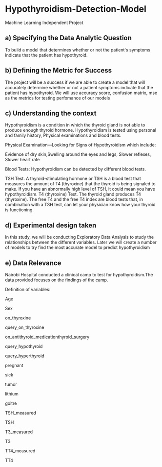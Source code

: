 # Hypothyroidism-Detection-Model
Machine Learning Independent Project

## a) Specifying the Data Analytic Question
To build a model that determines whether or not the patient's symptoms indicate that the patient has hypothyroid.

## b) Defining the Metric for Success
The project will be a success if we are able to create a model that will accurately determine whether or not a patient symptoms indicate that the patient has hypothyroid. We will use accuracy score, confusion matrix, mse as the metrics for testing perfomance of our models

## c) Understanding the context
Hypothyroidism is a condition in which the thyroid gland is not able to produce enough thyroid hormone. Hypothyroidism is tested using personal and family history, Physical examinations and blood tests.

Physical Examination—Looking for Signs of Hypothyroidism which include:

Evidence of dry skin,Swelling around the eyes and legs, Slower reflexes, Slower heart rate

Blood Tests: Hypothyroidism can be detected by different blood tests.

TSH Test. A thyroid-stimulating hormone or TSH is a blood test that measures the amount of T4 (thyroxine) that the thyroid is being signaled to make. If you have an abnormally high level of TSH, it could mean you have hypothyroidism. T4 (thyroxine) Test. The thyroid gland produces T4 (thyroxine). The free T4 and the free T4 index are blood tests that, in combination with a TSH test, can let your physician know how your thyroid is functioning.

## d) Experimental design taken
In this study, we will be conducting Exploratory Data Analysis to study the relationships between the different variables. Later we will create a number of models to try find the most accurate model to predict hypothyroidism

## e) Data Relevance
Nairobi Hospital conducted a clinical camp to test for hypothyroidism.The data provided focuses on the findings of the camp.

Definition of variables:

Age

Sex

on_thyroxine

query_on_thyroxine

on_antithyroid_medicationthyroid_surgery

query_hypothyroid

query_hyperthyroid

pregnant

sick

tumor

lithium

goitre

TSH_measured

TSH

T3_measured

T3

TT4_measured

TT4
